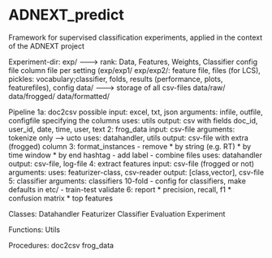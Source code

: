 # ADNEXT_predict
Framework for supervised classification experiments, applied in the context of the ADNEXT project

Experiment-dir:
    exp/ ---> rank: Data, Features, Weights, Classifier
        config file
        column file
    per setting (exp/exp1/ exp/exp2/: feature file, files (for LCS), pickles: vocabulary;classifier, folds, results 
        (performance, plots, featurefiles), config
    data/ ---> storage of all csv-files
    data/raw/
    data/frogged/
    data/formatted/

Pipeline
    1a: doc2csv
        possible input: excel, txt, json
        arguments: infile, outfile, configfile specifying the columns
        uses: utils
        output: csv with fields doc_id, user_id, date, time, user, text
    2: frog_data
        input: csv-file
        arguments: tokenize only --> ucto
        uses: datahandler, utils
        output: csv-file with extra (frogged) column
    3: format_instances
        - remove 
            * by string (e.g. RT)
            * by time window
            * by end hashtag 
        - add label
        - combine files
        uses: datahandler
        output: csv-file, log-file
    4: extract features
        input: csv-file (frogged or not)
        arguments: 
        uses: featurizer-class, csv-reader
        output: [class,vector], csv-file
    5: classifier
        arguments:
            classifiers
            10-fold
            - config for classifiers, make defaults in etc/ - 
            train-test
            validate
    6: report
        * precision, recall, f1
        * confusion matrix
        * top features

Classes:
    Datahandler
    Featurizer
    Classifier
    Evaluation
    Experiment

Functions:
    Utils

Procedures:
    doc2csv
    frog_data
